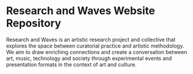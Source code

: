 # Research and Waves Website Repository

Research and Waves is an artistic research project and collective that explores the space between curatorial practice and artistic methodology. We aim to draw enriching connections and create a conversation between art, music, technology and society through experimental events and presentation formats in the context of art and culture.
